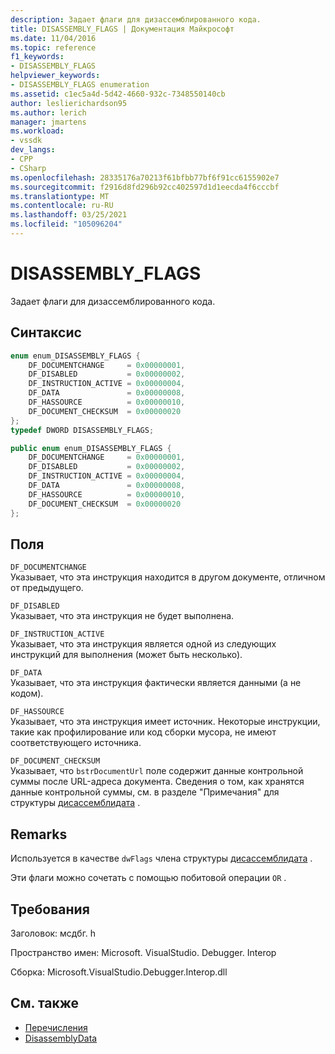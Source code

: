 ```yaml
---
description: Задает флаги для дизассемблированного кода.
title: DISASSEMBLY_FLAGS | Документация Майкрософт
ms.date: 11/04/2016
ms.topic: reference
f1_keywords:
- DISASSEMBLY_FLAGS
helpviewer_keywords:
- DISASSEMBLY_FLAGS enumeration
ms.assetid: c1ec5a4d-5d42-4660-932c-7348550140cb
author: leslierichardson95
ms.author: lerich
manager: jmartens
ms.workload:
- vssdk
dev_langs:
- CPP
- CSharp
ms.openlocfilehash: 28335176a70213f61bfbb77bf6f91cc6155902e7
ms.sourcegitcommit: f2916d8fd296b92cc402597d1d1eecda4f6cccbf
ms.translationtype: MT
ms.contentlocale: ru-RU
ms.lasthandoff: 03/25/2021
ms.locfileid: "105096204"
---
```

# <a name="disassembly_flags"></a>DISASSEMBLY_FLAGS
Задает флаги для дизассемблированного кода.

## <a name="syntax"></a>Синтаксис

```cpp
enum enum_DISASSEMBLY_FLAGS {
    DF_DOCUMENTCHANGE     = 0x00000001,
    DF_DISABLED           = 0x00000002,
    DF_INSTRUCTION_ACTIVE = 0x00000004,
    DF_DATA               = 0x00000008,
    DF_HASSOURCE          = 0x00000010,
    DF_DOCUMENT_CHECKSUM  = 0x00000020
};
typedef DWORD DISASSEMBLY_FLAGS;
```

```csharp
public enum enum_DISASSEMBLY_FLAGS {
    DF_DOCUMENTCHANGE     = 0x00000001,
    DF_DISABLED           = 0x00000002,
    DF_INSTRUCTION_ACTIVE = 0x00000004,
    DF_DATA               = 0x00000008,
    DF_HASSOURCE          = 0x00000010,
    DF_DOCUMENT_CHECKSUM  = 0x00000020
};
```

## <a name="fields"></a>Поля
`DF_DOCUMENTCHANGE`\
Указывает, что эта инструкция находится в другом документе, отличном от предыдущего.

`DF_DISABLED`\
Указывает, что эта инструкция не будет выполнена.

`DF_INSTRUCTION_ACTIVE`\
Указывает, что эта инструкция является одной из следующих инструкций для выполнения (может быть несколько).

`DF_DATA`\
Указывает, что эта инструкция фактически является данными (а не кодом).

`DF_HASSOURCE`\
Указывает, что эта инструкция имеет источник. Некоторые инструкции, такие как профилирование или код сборки мусора, не имеют соответствующего источника.

`DF_DOCUMENT_CHECKSUM`\
Указывает, что `bstrDocumentUrl` поле содержит данные контрольной суммы после URL-адреса документа. Сведения о том, как хранятся данные контрольной суммы, см. в разделе "Примечания" для структуры [дисассемблидата](../../../extensibility/debugger/reference/disassemblydata.md) .

## <a name="remarks"></a>Remarks
Используется в качестве `dwFlags` члена структуры [дисассемблидата](../../../extensibility/debugger/reference/disassemblydata.md) .

Эти флаги можно сочетать с помощью побитовой операции `OR` .

## <a name="requirements"></a>Требования
Заголовок: мсдбг. h

Пространство имен: Microsoft. VisualStudio. Debugger. Interop

Сборка: Microsoft.VisualStudio.Debugger.Interop.dll

## <a name="see-also"></a>См. также
- [Перечисления](../../../extensibility/debugger/reference/enumerations-visual-studio-debugging.md)
- [DisassemblyData](../../../extensibility/debugger/reference/disassemblydata.md)
